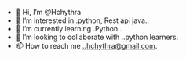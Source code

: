 - 👋 Hi, I’m @Hchythra
- 👀 I’m interested in .python, Rest api java..
- 🌱 I’m currently learning .Python..
- 💞️ I’m looking to collaborate with ..python learners.
- 📫 How to reach me ..hchythra@gmail.com.

<!---
Hchythra/Hchythra is a ✨ special ✨ repository because its `README.md` (this file) appears on your GitHub profile.
You can click the Preview link to take a look at your changes.
--->

